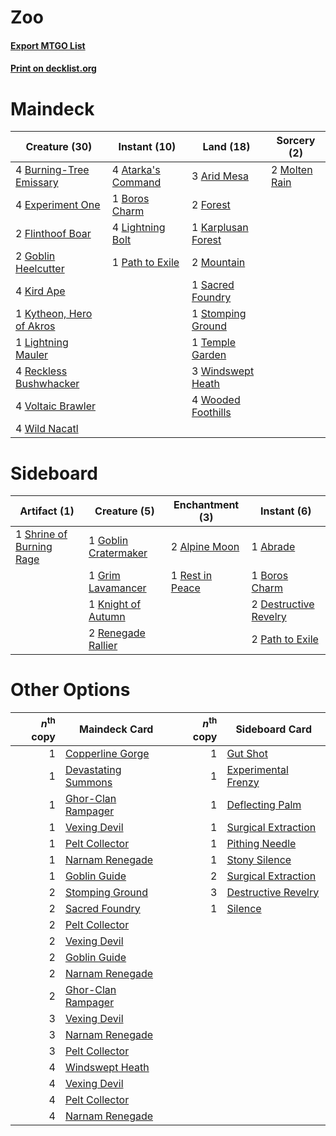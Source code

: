 # Zoo

#### [Export MTGO List](../collection/Zoo/Zoo.txt)
#### [Print on decklist.org](http://decklist.org/?deckmain=3%09Arid%20Mesa%0A4%09Atarka's%20Command%0A1%09Boros%20Charm%0A4%09Burning-Tree%20Emissary%0A4%09Experiment%20One%0A2%09Flinthoof%20Boar%0A2%09Forest%0A2%09Goblin%20Heelcutter%0A1%09Karplusan%20Forest%0A4%09Kird%20Ape%0A1%09Kytheon,%20Hero%20of%20Akros%0A4%09Lightning%20Bolt%0A1%09Lightning%20Mauler%0A2%09Molten%20Rain%0A2%09Mountain%0A1%09Path%20to%20Exile%0A4%09Reckless%20Bushwhacker%0A1%09Sacred%20Foundry%0A1%09Stomping%20Ground%0A1%09Temple%20Garden%0A4%09Voltaic%20Brawler%0A4%09Wild%20Nacatl%0A3%09Windswept%20Heath%0A4%09Wooded%20Foothills&deckside=1%09Abrade%0A2%09Alpine%20Moon%0A1%09Boros%20Charm%0A2%09Destructive%20Revelry%0A1%09Goblin%20Cratermaker%0A1%09Grim%20Lavamancer%0A1%09Knight%20of%20Autumn%0A2%09Path%20to%20Exile%0A2%09Renegade%20Rallier%0A1%09Rest%20in%20Peace%0A1%09Shrine%20of%20Burning%20Rage)
# Maindeck

|                                           Creature (30)                                           |                                        Instant (10)                                         |                                          Land (18)                                          |                                      Sorcery (2)                                       |
|---------------------------------------------------------------------------------------------------|---------------------------------------------------------------------------------------------|---------------------------------------------------------------------------------------------|----------------------------------------------------------------------------------------|
|4 [Burning-Tree Emissary](http://gatherer.wizards.com/Pages/Card/Details.aspx?multiverseid=426627) |4 [Atarka's Command](http://gatherer.wizards.com/Pages/Card/Details.aspx?multiverseid=394502)|3 [Arid Mesa](http://gatherer.wizards.com/Pages/Card/Details.aspx?multiverseid=405092)       |2 [Molten Rain](http://gatherer.wizards.com/Pages/Card/Details.aspx?multiverseid=425928)|
|4 [Experiment One](http://gatherer.wizards.com/Pages/Card/Details.aspx?multiverseid=405219)        |1 [Boros Charm](http://gatherer.wizards.com/Pages/Card/Details.aspx?multiverseid=442188)     |2 [Forest](http://gatherer.wizards.com/Pages/Card/Details.aspx?multiverseid=439860)          |                                                                                        |
|2 [Flinthoof Boar](http://gatherer.wizards.com/Pages/Card/Details.aspx?multiverseid=413708)        |4 [Lightning Bolt](http://gatherer.wizards.com/Pages/Card/Details.aspx?multiverseid=806)     |1 [Karplusan Forest](http://gatherer.wizards.com/Pages/Card/Details.aspx?multiverseid=129614)|                                                                                        |
|2 [Goblin Heelcutter](http://gatherer.wizards.com/Pages/Card/Details.aspx?multiverseid=391845)     |1 [Path to Exile](http://gatherer.wizards.com/Pages/Card/Details.aspx?multiverseid=220511)   |2 [Mountain](http://gatherer.wizards.com/Pages/Card/Details.aspx?multiverseid=439859)        |                                                                                        |
|4 [Kird Ape](http://gatherer.wizards.com/Pages/Card/Details.aspx?multiverseid=1302)                |                                                                                             |1 [Sacred Foundry](http://gatherer.wizards.com/Pages/Card/Details.aspx?multiverseid=405106)  |                                                                                        |
|1 [Kytheon, Hero of Akros](http://gatherer.wizards.com/Pages/Card/Details.aspx?multiverseid=398428)|                                                                                             |1 [Stomping Ground](http://gatherer.wizards.com/Pages/Card/Details.aspx?multiverseid=405110) |                                                                                        |
|1 [Lightning Mauler](http://gatherer.wizards.com/Pages/Card/Details.aspx?multiverseid=271119)      |                                                                                             |1 [Temple Garden](http://gatherer.wizards.com/Pages/Card/Details.aspx?multiverseid=405112)   |                                                                                        |
|4 [Reckless Bushwhacker](http://gatherer.wizards.com/Pages/Card/Details.aspx?multiverseid=407626)  |                                                                                             |3 [Windswept Heath](http://gatherer.wizards.com/Pages/Card/Details.aspx?multiverseid=405115) |                                                                                        |
|4 [Voltaic Brawler](http://gatherer.wizards.com/Pages/Card/Details.aspx?multiverseid=417762)       |                                                                                             |4 [Wooded Foothills](http://gatherer.wizards.com/Pages/Card/Details.aspx?multiverseid=405116)|                                                                                        |
|4 [Wild Nacatl](http://gatherer.wizards.com/Pages/Card/Details.aspx?multiverseid=174989)           |                                                                                             |                                                                                             |                                                                                        |


# Sideboard

|                                           Artifact (1)                                            |                                         Creature (5)                                          |                                     Enchantment (3)                                      |                                          Instant (6)                                           |
|---------------------------------------------------------------------------------------------------|-----------------------------------------------------------------------------------------------|------------------------------------------------------------------------------------------|------------------------------------------------------------------------------------------------|
|1 [Shrine of Burning Rage](http://gatherer.wizards.com/Pages/Card/Details.aspx?multiverseid=218018)|1 [Goblin Cratermaker](http://gatherer.wizards.com/Pages/Card/Details.aspx?multiverseid=452853)|2 [Alpine Moon](http://gatherer.wizards.com/Pages/Card/Details.aspx?multiverseid=447264)  |1 [Abrade](http://gatherer.wizards.com/Pages/Card/Details.aspx?multiverseid=430772)             |
|                                                                                                   |1 [Grim Lavamancer](http://gatherer.wizards.com/Pages/Card/Details.aspx?multiverseid=430589)   |1 [Rest in Peace](http://gatherer.wizards.com/Pages/Card/Details.aspx?multiverseid=442021)|1 [Boros Charm](http://gatherer.wizards.com/Pages/Card/Details.aspx?multiverseid=442188)        |
|                                                                                                   |1 [Knight of Autumn](http://gatherer.wizards.com/Pages/Card/Details.aspx?multiverseid=452933)  |                                                                                          |2 [Destructive Revelry](http://gatherer.wizards.com/Pages/Card/Details.aspx?multiverseid=373351)|
|                                                                                                   |2 [Renegade Rallier](http://gatherer.wizards.com/Pages/Card/Details.aspx?multiverseid=423800)  |                                                                                          |2 [Path to Exile](http://gatherer.wizards.com/Pages/Card/Details.aspx?multiverseid=220511)      |


# Other Options

|*n*<sup>th</sup> copy|                                        Maindeck Card                                         |*n*<sup>th</sup> copy|                                        Sideboard Card                                        |
|--------------------:|----------------------------------------------------------------------------------------------|--------------------:|----------------------------------------------------------------------------------------------|
|                    1|[Copperline Gorge](http://gatherer.wizards.com/Pages/Card/Details.aspx?multiverseid=209408)   |                    1|[Gut Shot](http://gatherer.wizards.com/Pages/Card/Details.aspx?multiverseid=397673)           |
|                    1|[Devastating Summons](http://gatherer.wizards.com/Pages/Card/Details.aspx?multiverseid=194927)|                    1|[Experimental Frenzy](http://gatherer.wizards.com/Pages/Card/Details.aspx?multiverseid=452849)|
|                    1|[Ghor-Clan Rampager](http://gatherer.wizards.com/Pages/Card/Details.aspx?multiverseid=366287) |                    1|[Deflecting Palm](http://gatherer.wizards.com/Pages/Card/Details.aspx?multiverseid=386516)    |
|                    1|[Vexing Devil](http://gatherer.wizards.com/Pages/Card/Details.aspx?multiverseid=278257)       |                    1|[Surgical Extraction](http://gatherer.wizards.com/Pages/Card/Details.aspx?multiverseid=397706)|
|                    1|[Pelt Collector](http://gatherer.wizards.com/Pages/Card/Details.aspx?multiverseid=452891)     |                    1|[Pithing Needle](http://gatherer.wizards.com/Pages/Card/Details.aspx?multiverseid=129526)     |
|                    1|[Narnam Renegade](http://gatherer.wizards.com/Pages/Card/Details.aspx?multiverseid=423784)    |                    1|[Stony Silence](http://gatherer.wizards.com/Pages/Card/Details.aspx?multiverseid=247425)      |
|                    1|[Goblin Guide](http://gatherer.wizards.com/Pages/Card/Details.aspx?multiverseid=425921)       |                    2|[Surgical Extraction](http://gatherer.wizards.com/Pages/Card/Details.aspx?multiverseid=397706)|
|                    2|[Stomping Ground](http://gatherer.wizards.com/Pages/Card/Details.aspx?multiverseid=405110)    |                    3|[Destructive Revelry](http://gatherer.wizards.com/Pages/Card/Details.aspx?multiverseid=373351)|
|                    2|[Sacred Foundry](http://gatherer.wizards.com/Pages/Card/Details.aspx?multiverseid=405106)     |                    1|[Silence](http://gatherer.wizards.com/Pages/Card/Details.aspx?multiverseid=191083)            |
|                    2|[Pelt Collector](http://gatherer.wizards.com/Pages/Card/Details.aspx?multiverseid=452891)     |                     |                                                                                              |
|                    2|[Vexing Devil](http://gatherer.wizards.com/Pages/Card/Details.aspx?multiverseid=278257)       |                     |                                                                                              |
|                    2|[Goblin Guide](http://gatherer.wizards.com/Pages/Card/Details.aspx?multiverseid=425921)       |                     |                                                                                              |
|                    2|[Narnam Renegade](http://gatherer.wizards.com/Pages/Card/Details.aspx?multiverseid=423784)    |                     |                                                                                              |
|                    2|[Ghor-Clan Rampager](http://gatherer.wizards.com/Pages/Card/Details.aspx?multiverseid=366287) |                     |                                                                                              |
|                    3|[Vexing Devil](http://gatherer.wizards.com/Pages/Card/Details.aspx?multiverseid=278257)       |                     |                                                                                              |
|                    3|[Narnam Renegade](http://gatherer.wizards.com/Pages/Card/Details.aspx?multiverseid=423784)    |                     |                                                                                              |
|                    3|[Pelt Collector](http://gatherer.wizards.com/Pages/Card/Details.aspx?multiverseid=452891)     |                     |                                                                                              |
|                    4|[Windswept Heath](http://gatherer.wizards.com/Pages/Card/Details.aspx?multiverseid=405115)    |                     |                                                                                              |
|                    4|[Vexing Devil](http://gatherer.wizards.com/Pages/Card/Details.aspx?multiverseid=278257)       |                     |                                                                                              |
|                    4|[Pelt Collector](http://gatherer.wizards.com/Pages/Card/Details.aspx?multiverseid=452891)     |                     |                                                                                              |
|                    4|[Narnam Renegade](http://gatherer.wizards.com/Pages/Card/Details.aspx?multiverseid=423784)    |                     |                                                                                              |

